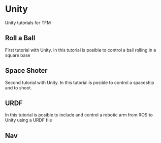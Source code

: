 # Unity
Unity tutorials for TFM

## Roll a Ball 
First tutorial with Unity. In this tutorial is posible to control a ball rolling in a square base

## Space Shoter
Second tutorial with Unity. In this tutorial is posible to control a spaceship and to shoot. 

## URDF
In this tutorial is posible to include and control a robotic arm from ROS to Unity using a URDF file

## Nav 
